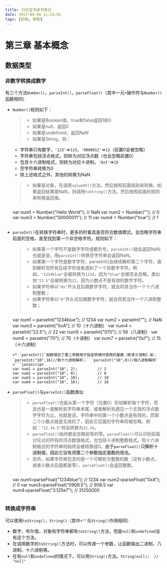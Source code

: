 ```yaml
---
title: JS红宝书读书笔记
date: 2017-09-04 11:24:01
tags: [前端, 随笔]
---
```

# 第三章 基本概念
## 数据类型
### 非数字转换成数字
有三个方法`Number()`，`parseInt()`，`parseFloat()`（其中一元`+`操作符与`Number()`函数相同）
<!--more-->
- `Number()`规则如下：
  >* 如果是Boolean值，true和false返回1和0
  >* 如果是null，返回0
  >* 如果是undefined，返回NaN
  >* 如果是String，则：
    - 字符串只有数字，`'123'`=>`123`，`'0000012'`=>`12`（前置0会被忽略）
    - 字符串包括浮点格式，则转为对应浮点数（也会忽略前置0）
    - 包含十六进制格式，则转为对应十进制，`'0xf'`=>`15`
    - 空字符串转换为0
    - 除上述格式之外，其他的转换为NaN
  >* 如果是对象，先调用`valueOf()`方法，然后按照前面规则来转换。如果返回结果是NaN，则调用`toString()`方法，然后依照前面的规则来转换返回值。
  >```javascript
  var num1 = Number("Hello World");      // NaN
  var num2 = Number("");                 // 0
  var num3 = Number("00000011");         // 11
  var num4 = Number("true");             // 1
  ```
- `parseInt()`在转换字符串时，更多的时看其是否符合数值模式。会忽略字符串前面的空格，直至找到第一个非空格字符。规则如下：
  >* 如果第一个字符不是数字字符或都负号，`parseInt()`就会返回NaN; 也就是说，用`parseInt()`转换空字符串会返回NaN。
  >* 如果第一个字符是数字字符，parseInt()会继续解析第二个字符，直到解析完所有后续字符或者遇到了一个非数字字符。例如，`"1234blue"`会被转换为`1234`，因为`"blue"`会被完全忽略。类似地`"22.5"`会被转换为`22`，因为小数点不是有效的数字字符。
  >* 如果字符串以`"0x"`开头且后跟数字字符，就会将其当作一个十六进制整数；
  >* 如果字符串以`"0"`开头且后跟数字字符，就会将其当作一个八进制整数；
  >```javascript
  var num1 = parseInt("1234blue");      // 1234
  var num2 = parseInt("");              // NaN
  var num3 = parseInt("0xA");           // 10（十六进制）
  var num4 = parseInt("22.5");          // 22
  var num5 = parseInt("070");           // 56（八进制）
  var num6 = parseInt("70");            // 70（十进制）
  var num7 = parseInt("0xf");           // 15（十六进制）
  ```
  >* `parseInt()`函数增加了第二参数用于指定转换时使用的基数（即多少进制）如：`parseInt("10",16)//按十六进制解析；` `parseInt("10",8)//按八进制解析`
  >```javascript
  var num1 = parseInt("10", 2);         // 2
  var num2 = parseInt("10", 8);         // 8
  var num3 = parseInt("10", 10);        // 10
  var num4 = parseInt("10", 16);        // 16
  ```
- `parseFloat()`与`parseInt()`函数类似
  >* `parseFloat()`也是从第一个字符（位置0）形如解析每个字符，而且也是一直解析到字符串末尾，或者解析到遇见一个无效的浮点数字字符为止。也就是说，字符串中的第一个小数点是有效的，而第二个小数点就是无效的了，因此它后面的字符串将被忽略。例如：`"22.34.5"`将会转换为`22.34`。
  >* `parseFloat()`始终都会忽略前导的零。`parseFloat()`可以识别前面讨论过的所有的浮点数值格式，也包括十进制整数格式。但十六进制格式的字符串则始终会被转换成0。**由于`parseFloat()`只解析十进制值，因此它没有用第二个参数指定基数的用法。**
  >* 另外，如果字符串包含的是一个可解析为整数的数（没有小数点，或者小数点后面都是零），`parseFloat()`会返回整数。
  >```javascript
  var num1=parseFloat("1234blue");      // 1234
  var num2=parseFloat("0xA");           // 0
  var num3=parseFloat("0908.5");        // 908.5
  var num4=parseFloat("3.125e7");       // 31250000
  ```
### 转换成字符串
可以使用`toString()`，`String()`（其中`+""`与`String()`作用相同）

- 数字，布尔值，对象和字符串都有`toString()`方法，但是`null`和`undefined`没有这个方法。
- 在调用数字的`toString()`方法时，可以传递一个参数，让函数输出二进制、八进制、十六进制等。
- 在有`null`和`undefined`的情况下，可以用`String()`方法。`String(null);  // "null"`
